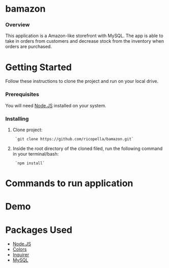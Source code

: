 # bamazon

### Overview

This application is a Amazon-like storefront with MySQL. The app is able to take in orders from customers and decrease stock from the inventory when orders are purchased. 

# Getting Started

Follow these instructions to clone the project and run on your local drive.

### Prerequisites

You will need [Node.JS](https://www.npmjs.com/) installed on your system.

### Installing

1. Clone project: 

        `git clone https://github.com/ricopella/bamazon.git`

2. Inside the root directory of the cloned filed, run the following command in your terminal/bash:

        `npm install`

# Commands to run application

<!-- tbd -->

# Demo

<!-- ![Demo](tbd) -->

# Packages Used

* [Node.JS](https://www.npmjs.com/)
* [Colors](https://www.npmjs.com/package/colors)
* [Inquirer](https://www.npmjs.com/package/inquirer)
* [MySQL](https://www.npmjs.com/package/mysql)